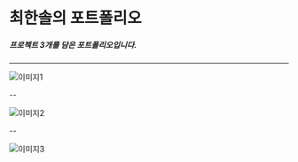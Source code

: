 # 최한솔의 포트폴리오 
##### 프로젝트 3개를 담은 포트폴리오입니다.

---
![이미지1](https://img1.daumcdn.net/thumb/R1280x0/?scode=mtistory2&fname=https%3A%2F%2Fblog.kakaocdn.net%2Fdn%2FbudKPa%2FbtsOlBEekX8%2FzQBaZacUEtoyKV8kHYh0M0%2Fimg.png)

--

![이미지2](https://img1.daumcdn.net/thumb/R1280x0/?scode=mtistory2&fname=https%3A%2F%2Fblog.kakaocdn.net%2Fdn%2FblRNgw%2FbtsOlFfvyb7%2F60LiLQga7B4Kt8DkwnbSA0%2Fimg.png)

--

![이미지3](https://img1.daumcdn.net/thumb/R1280x0/?scode=mtistory2&fname=https%3A%2F%2Fblog.kakaocdn.net%2Fdn%2FcqrbqU%2FbtsOmiw9lWk%2FaHHPnYQ17LO9GsibHr0K4k%2Fimg.png)
